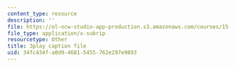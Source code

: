 ```yaml
---
content_type: resource
description: ''
file: https://ol-ocw-studio-app-production.s3.amazonaws.com/courses/15-071-the-analytics-edge-spring-2017/34fc434fa0d946815455762e297e9893_SSzcvj2biAQ.srt
file_type: application/x-subrip
resourcetype: Other
title: 3play caption file
uid: 34fc434f-a0d9-4681-5455-762e297e9893
---
```


